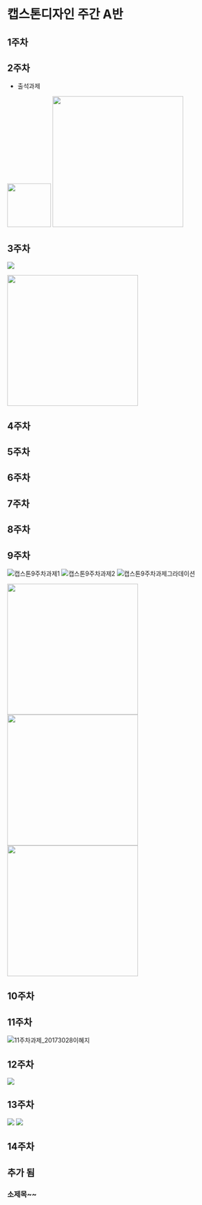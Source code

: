 # 캡스톤디자인 주간 A반

##  1주차

## 2주차
  - 출석과제

<img width="100" height="100" src="./png/2주차.jpg"></img>
<img width="300" height="300" src="./png/강아지.jpg"></img>


## 3주차

<img src="./png/캡스톤9주차과제1.JPG"></img>

<img width="300" height="300" src="./png/네이버작동.jpg"></img>
## 4주차
## 5주차
## 6주차
## 7주차
## 8주차
## 9주차
![캡스톤9주차과제1](https://user-images.githubusercontent.com/90363563/139908212-de5a6cc2-56e9-4d6c-9407-8e017fbcd292.JPG)
![캡스톤9주차과제2](https://user-images.githubusercontent.com/90363563/139908592-ad0a86d3-e53c-4e06-86f6-04ee5760709c.JPG)
![캡스톤9주차과제그라데이션](https://user-images.githubusercontent.com/90363563/139908617-2068523a-2715-412c-a49a-43aef025105f.JPG)

<img width="300" height="300" src="./png/캡스톤9주차과제1.JPG"></img>
<img width="300" height="300" src="./img/캡스톤9주차과제2.JPG"></img>
<img width="300" height="300" src="./png/캡스톤9주차과제그라데이션.JPG"></img>
## 10주차
## 11주차
![11주차과제_20173028이혜지](https://user-images.githubusercontent.com/90363563/141671543-407b6df3-491a-4849-8986-682b788d0198.JPG)

## 12주차

<img src="./png/12주차과제_영화정보수.JPG"></img>
## 13주차
<img src="./png/13주차과제_영화목록.JPG"></img>
<img src="./png/2주차.jpg"></img>
## 14주차
## 추가 됨

### 소제목~~
